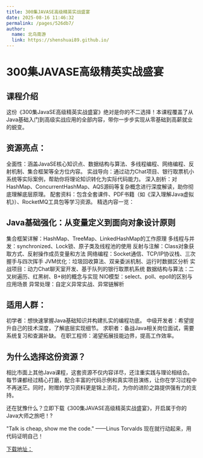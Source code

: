 ```yaml
---
title: 300集JAVASE高级精英实战盛宴
date: 2025-08-16 11:46:32
permalink: /pages/526db7/
author: 
  name: 北鸟南游
  link: https://shenshuai89.github.io/
---
```


# 300集JAVASE高级精英实战盛宴
## 课程介绍
这份《300集JavaSE高级精英实战盛宴》绝对是你的不二选择！本课程覆盖了从Java基础入门到高级实战应用的全部内容，带你一步步实现从零基础到高薪就业的蜕变。

## 资源亮点：
全面性：涵盖JavaSE核心知识点、数据结构与算法、多线程编程、网络编程、反射机制、集合框架等全方位内容。
实战导向：通过动力Chat项目、银行取票机小系统等实际案例，帮助你将理论知识转化为实际代码能力。
深入剖析：对HashMap、ConcurrentHashMap、AQS源码等复杂概念进行深度解读，助你彻底理解底层原理。
配套资料：包含全套课件、PDF书籍（如《深入理解Java虚拟机》）、RocketMQ工具包等学习资源。
精选内容一览：
## Java基础强化：从变量定义到面向对象设计原则
集合框架详解：HashMap、TreeMap、LinkedHashMap的工作原理
多线程与并发：synchronized、Lock锁、原子类及线程池的使用
反射与注解：Class对象获取方式、反射操作成员变量和方法
网络编程：Socket通信、TCP/IP协议栈、三次握手与四次挥手
JVM优化：垃圾回收算法、双亲委派机制、运行时数据区分析
实战项目：动力Chat聊天室开发、基于队列的银行取票机系统
数据结构与算法：二叉树遍历、红黑树、B+树的概念与实现
NIO模型：select、poll、epoll的区别与应用场景
异常处理：自定义异常实战、异常链解析
## 适用人群：
初学者：想快速掌握Java基础知识并构建扎实的编程功底。
中级开发者：希望提升自己的技术深度，了解底层实现细节。
求职者：备战Java相关岗位面试，需要系统复习和查漏补缺。
在职工程师：渴望拓展技能边界，提高工作效率。
## 为什么选择这份资源？
相比市面上其他Java课程，这套资源不仅内容详尽，还注重实践与理论相结合。每节课都经过精心打磨，配合丰富的代码示例和真实项目演练，让你在学习过程中不再迷茫。同时，附赠的学习资料更是锦上添花，为你的进阶之路提供强有力的支持。

还在犹豫什么？立即下载《300集JAVASE高级精英实战盛宴》，开启属于你的Java大师之旅吧！?

"Talk is cheap, show me the code." ——Linus Torvalds
现在就行动起来，用代码证明自己！

[下载地址：](https://pan.quark.cn/s/8afafe35f509#/list/share)
